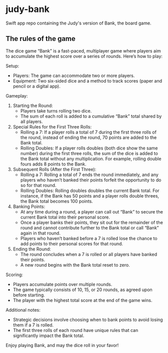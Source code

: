 # judy-bank
Swift app repo containing the Judy's version of Bank, the board game.

## The rules of the game
The dice game “Bank” is a fast-paced, multiplayer game where players aim to accumulate the highest score over a series of rounds. Here’s how to play:

Setup:
* Players: The game can accommodate two or more players.
* Equipment: Two six-sided dice and a method to track scores (paper and pencil or a digital app).

Gameplay:
1. Starting the Round:
	* Players take turns rolling two dice.
	* The sum of each roll is added to a cumulative “Bank” total shared by all players.
2. Special Rules for the First Three Rolls:
	* Rolling a 7: If a player rolls a total of 7 during the first three rolls of the round, instead of ending the round, 70 points are added to the Bank total.
	* Rolling Doubles: If a player rolls doubles (both dice show the same number) during the first three rolls, the sum of the dice is added to the Bank total without any multiplication. For example, rolling double fours adds 8 points to the Bank.
3. Subsequent Rolls (After the First Three):
   	* Rolling a 7: Rolling a total of 7 ends the round immediately, and any players who haven’t banked their points forfeit the opportunity to do so for that round.
	* Rolling Doubles: Rolling doubles doubles the current Bank total. For instance, if the Bank has 50 points and a player rolls double threes, the Bank total becomes 100 points.
4. Banking Points:
   	* At any time during a round, a player can call out “Bank” to secure the current Bank total into their personal score.
	* Once a player banks their points, they sit out for the remainder of the round and cannot contribute further to the Bank total or call “Bank” again in that round.
	* Players who haven’t banked before a 7 is rolled lose the chance to add points to their personal scores for that round.
5. Ending the Round:
   	* The round concludes when a 7 is rolled or all players have banked their points.
	* A new round begins with the Bank total reset to zero.

Scoring:
* Players accumulate points over multiple rounds.
* The game typically consists of 10, 15, or 20 rounds, as agreed upon before starting.
* The player with the highest total score at the end of the game wins.

Additional notes:
* Strategic decisions involve choosing when to bank points to avoid losing them if a 7 is rolled.
* The first three rolls of each round have unique rules that can significantly impact the Bank total.

Enjoy playing Bank, and may the dice roll in your favor!

